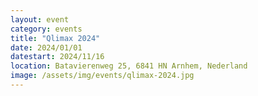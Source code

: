```yaml
---
layout: event
category: events
title: "Qlimax 2024"
date: 2024/01/01
datestart: 2024/11/16
location: Batavierenweg 25, 6841 HN Arnhem, Nederland
image: /assets/img/events/qlimax-2024.jpg
---
```


